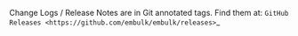 Change Logs / Release Notes are in Git annotated tags. Find them at: `GitHub Releases <https://github.com/embulk/embulk/releases>`_
